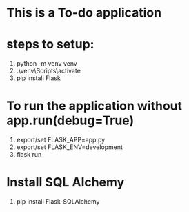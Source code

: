 # This is a To-do application

# steps to setup:
1. python -m venv venv
2. .\venv\Scripts\activate
3. pip install Flask

# To run the application without app.run(debug=True)
1. export/set FLASK_APP=app.py
2. export/set FLASK_ENV=development
3. flask run

# Install SQL Alchemy
1. pip install Flask-SQLAlchemy

